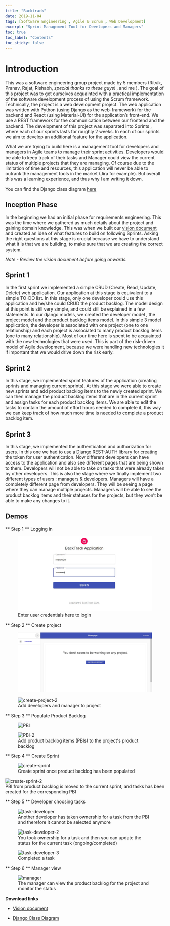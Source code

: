 ```yaml
---
title: "Backtrack"
date: 2019-11-04
tags: [Software Engineering , Agile & Scrum , Web Development]
excerpt: "Sprint Management Tool for Developers and Managers"
toc: true
toc_label: "Contents"
toc_sticky: false
---
```

# Introduction 

This was a software engineering group project made by 5 members (Ritvik, Pranav, Rajat, Rishabh, *special thanks to these guys!* , and me ). The goal of this project was to get ourselves acquainted with a practical implementation of the software development process of using the Scrum framework.  Technically, the project is a web development project. The web application was written with Python (using Django as the web-framework) for the backend and React (using Material-UI) for the application’s front-end. We use a REST framework for the communication between our frontend and the backend. The development of this project was separated into Sprints , where each of our sprints lasts for roughly 2 weeks. In each of our sprints we aim to develop an additional feature for the application. 

What we are trying to build here is a management tool for developers and managers in Agile teams to manage their sprint activities. Developers would be able to keep track of their tasks and Manager could view the current status of multiple projects that they are managing. Of course due to the limitation of time and resources, this application will never be able to outrank the management tools in the market (Jira for example). But overall this was a learning experience, and thus why I am writing it down. 

You can find the Django class diagram [here](https://marcobrian.github.io/assets/backtrack/DjangoClassDiagram.pdf)

## Inception Phase
In the beginning we had an initial phase for requirements engineering. This was the time where we gathered as much details about the project and gaining domain knowledge. This was when we built our [vision document](https://marcobrian.github.io/assets/backtrack/visiondoc.pdf) and created an idea of what features to build on following Sprints. Asking the right questions at this stage is crucial because we have to understand what it is that we are building, to make sure that we are creating the correct system. 

*Note - Review the vision document before going onwards.*

## Sprint 1

In the first sprint we implemented a simple CRUD (Create, Read, Update, Delete) web application. Our application at this stage is equivalent to a simple TO-DO list. In this stage, only one developer could use this application and he/she could CRUD the product backlog. The model design at this point is still very simple, and could still be explained in a few statements. In our django models, we created the developer model , the project model and the product backlog items model. In this simple 3 model application, the developer is associated with one project (one to one relationship) and each project is associated to many product backlog items (one to many relationship). Most of our time here is spent to be acquainted with the new technologies that were used. This is part of the risk-driven model of Agile development, because we were handling new technologies it if important that we would drive down the risk early. 

## Sprint 2

In this stage, we implemented sprint features of the application (creating sprints and managing current sprints). At this stage we were able to create new sprints and add product backlog items to the newly created sprint. We can then manage the product backlog items that are in the current sprint and assign tasks for each product backlog items. We are able to edit the tasks to contain the amount of effort hours needed to complete it, this way we can keep track of how much more time is needed to complete a product backlog item. 

## Sprint 3 

In this stage, we implemented the authentication and authorization for users. In this one we had to use a Django REST-AUTH library for creating the token for user authentication. Now different developers can have access to the application and also see different pages that are being shown to them. Developers will not be able to take on tasks that were already taken by other developers. This is also the stage where we finally implement two different types of users : managers & developers. Managers will have a completely different page from developers. They will be seeing a page where they can manage multiple projects. Managers will be able to see the product backlog items and their statuses for the projects, but they won’t be able to make any changes to it. 

## Demos

** Step 1 ** Logging in

<figure>
  <img src="/images/backtrack/login.JPG" alt="login">
  <figcaption> Enter user credentials here to login </figcaption>
</figure>

** Step 2 ** Create project

<figure>
  <img src="/images/backtrack/Capture-1.JPG" alt="create-project">
</figure>


<figure>
  <img src="/images/backtrack/Capture-2.JPG" alt="create-project-2">
  <figcaption> Add developers and manager to project </figcaption>
</figure>


** Step 3 ** Populate Product Backlog


<figure>
  <img src="/images/backtrack/Capture-4.JPG" alt="PBI">
</figure>

<figure>
  <img src="/images/backtrack/Capture-5.JPG" alt="PBI-2">
  <figcaption> Add product backlog items (PBIs) to the project's product backlog </figcaption>
</figure>



** Step 4 ** Create Sprint

<figure>
  <img src="/images/backtrack/Capture-3.JPG" alt="create-sprint">
  <figcaption> Create sprint once product backlog has been populated </figcaption>
</figure
    
<figure>
  <img src="/images/backtrack/Capture-6.JPG" alt="create-sprint-2">
  <figcaption> PBI from product backlog is moved to the current sprint, and tasks has been created for the corresponding PBI  </figcaption>
</figure>

** Step 5 ** Developer choosing tasks

<figure>
  <img src="/images/backtrack/Capture-8.JPG" alt="task-developer">
  <figcaption> Another developer has taken ownership for a task from the PBI and therefore it cannot be selected anymore </figcaption>
</figure>


<figure>
  <img src="/images/backtrack/Capture-9.JPG" alt="task-developer-2">
  <figcaption> You took ownership for a task and then you can update the status for the current task (ongoing/completed) </figcaption>
</figure>


<figure>
  <img src="/images/backtrack/Capture-10.JPG" alt="task-developer-3">
  <figcaption> Completed a task </figcaption>
</figure>

** Step 6 ** Manager view

<figure>
  <img src="/images/backtrack/Capture-12.JPG" alt="manager">
  <figcaption> The manager can view the product backlog for the project and monitor the status </figcaption>
</figure>


**Download links**

* [Vision document](https://marcobrian.github.io/assets/backtrack/visiondoc.pdf)

* [Django Class Diagram](https://marcobrian.github.io/assets/backtrack/visiondoc.pdf)

